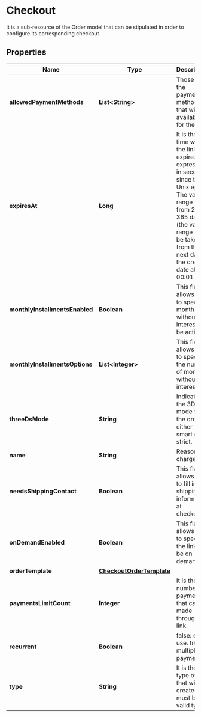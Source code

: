 

# Checkout

It is a sub-resource of the Order model that can be stipulated in order to configure its corresponding checkout

## Properties

| Name | Type | Description | Notes |
|------------ | ------------- | ------------- | -------------|
|**allowedPaymentMethods** | **List&lt;String&gt;** | Those are the payment methods that will be available for the link |  |
|**expiresAt** | **Long** | It is the time when the link will expire. It is expressed in seconds since the Unix epoch. The valid range is from 2 to 365 days (the valid range will be taken from the next day of the creation date at 00:01 hrs)  |  |
|**monthlyInstallmentsEnabled** | **Boolean** | This flag allows you to specify if months without interest will be active. |  [optional] |
|**monthlyInstallmentsOptions** | **List&lt;Integer&gt;** | This field allows you to specify the number of months without interest. |  [optional] |
|**threeDsMode** | **String** | Indicates the 3DS2 mode for the order, either smart or strict. |  [optional] |
|**name** | **String** | Reason for charge |  |
|**needsShippingContact** | **Boolean** | This flag allows you to fill in the shipping information at checkout. |  [optional] |
|**onDemandEnabled** | **Boolean** | This flag allows you to specify if the link will be on demand. |  [optional] |
|**orderTemplate** | [**CheckoutOrderTemplate**](CheckoutOrderTemplate.md) |  |  |
|**paymentsLimitCount** | **Integer** | It is the number of payments that can be made through the link. |  [optional] |
|**recurrent** | **Boolean** | false: single use. true: multiple payments |  |
|**type** | **String** | It is the type of link that will be created. It must be a valid type. |  |



